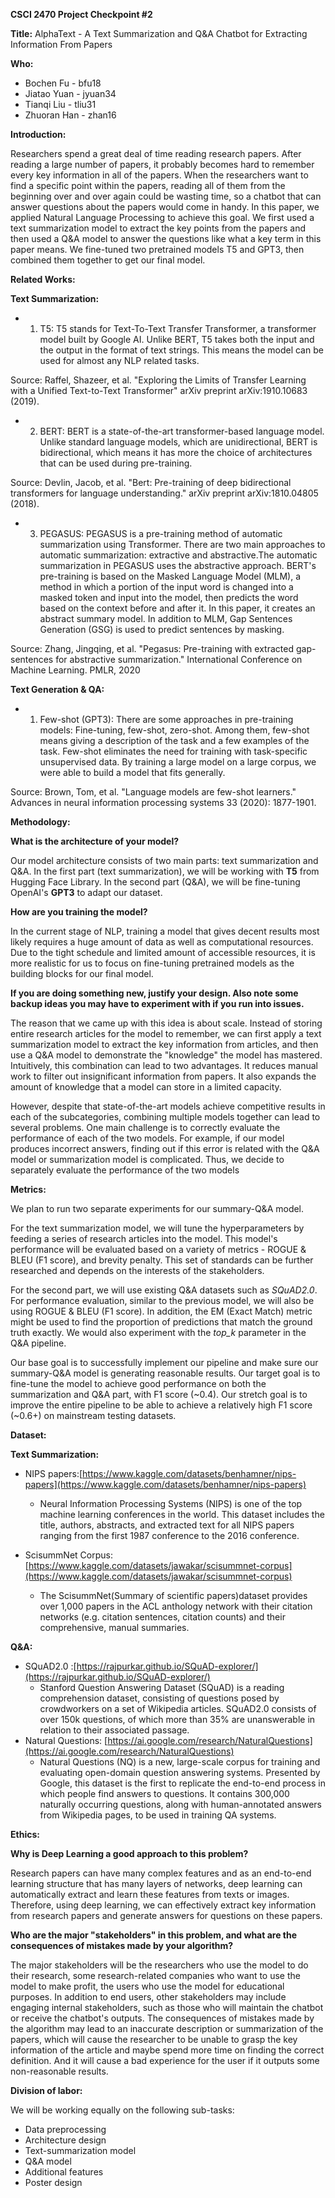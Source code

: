 **CSCI 2470 Project Checkpoint #2**

**Title:** AlphaText - A Text Summarization and Q&amp;A Chatbot for Extracting Information From Papers

**Who:**

- Bochen Fu - bfu18
- Jiatao Yuan - jyuan34
- Tianqi Liu - tliu31
- Zhuoran Han - zhan16

**Introduction:**

Researchers spend a great deal of time reading research papers. After reading a large number of papers, it probably becomes hard to remember every key information in all of the papers. When the researchers want to find a specific point within the papers, reading all of them from the beginning over and over again could be wasting time, so a chatbot that can answer questions about the papers would come in handy. In this paper, we applied Natural Language Processing to achieve this goal. We first used a text summarization model to extract the key points from the papers and then used a Q&amp;A model to answer the questions like what a key term in this paper means. We fine-tuned two pretrained models T5 and GPT3, then combined them together to get our final model.

**Related Works:**

**Text Summarization:**

- 1. T5: T5 stands for Text-To-Text Transfer Transformer, a transformer model built by Google AI. Unlike BERT, T5 takes both the input and the output in the format of text strings. This means the model can be used for almost any NLP related tasks.

Source: Raffel, Shazeer, et al. &quot;Exploring the Limits of Transfer Learning with a Unified Text-to-Text Transformer&quot; arXiv preprint arXiv:1910.10683 (2019).

- 2. BERT: BERT is a state-of-the-art transformer-based language model. Unlike standard language models, which are unidirectional, BERT is bidirectional, which means it has more the choice of architectures that can be used during pre-training.

Source: Devlin, Jacob, et al. &quot;Bert: Pre-training of deep bidirectional transformers for language understanding.&quot; arXiv preprint arXiv:1810.04805 (2018).

- 3. PEGASUS: PEGASUS is a pre-training method of automatic summarization using Transformer. There are two main approaches to automatic summarization: extractive and abstractive.The automatic summarization in PEGASUS uses the abstractive approach. BERT&#39;s pre-training is based on the Masked Language Model (MLM), a method in which a portion of the input word is changed into a masked token and input into the model, then predicts the word based on the context before and after it. In this paper, it creates an abstract summary model. In addition to MLM, Gap Sentences Generation (GSG) is used to predict sentences by masking.

Source: Zhang, Jingqing, et al. &quot;Pegasus: Pre-training with extracted gap-sentences for abstractive summarization.&quot; International Conference on Machine Learning. PMLR, 2020

**Text Generation &amp; QA:**

- 1. Few-shot (GPT3): There are some approaches in pre-training models: Fine-tuning, few-shot, zero-shot. Among them, few-shot means giving a description of the task and a few examples of the task. Few-shot eliminates the need for training with task-specific unsupervised data. By training a large model on a large corpus, we were able to build a model that fits generally.

Source: Brown, Tom, et al. &quot;Language models are few-shot learners.&quot; Advances in neural information processing systems 33 (2020): 1877-1901.

**Methodology:**

**What is the architecture of your model?**

Our model architecture consists of two main parts: text summarization and Q&amp;A. In the first part (text summarization), we will be working with **T5** from Hugging Face Library. In the second part (Q&amp;A), we will be fine-tuning OpenAI&#39;s **GPT3** to adapt our dataset.

**How are you training the model?**

In the current stage of NLP, training a model that gives decent results most likely requires a huge amount of data as well as computational resources. Due to the tight schedule and limited amount of accessible resources, it is more realistic for us to focus on fine-tuning pretrained models as the building blocks for our final model.

**If you are doing something new, justify your design. Also note some backup ideas you may have to experiment with if you run into issues.**

The reason that we came up with this idea is about scale. Instead of storing entire research articles for the model to remember, we can first apply a text summarization model to extract the key information from articles, and then use a Q&amp;A model to demonstrate the &quot;knowledge&quot; the model has mastered. Intuitively, this combination can lead to two advantages. It reduces manual work to filter out insignificant information from papers. It also expands the amount of knowledge that a model can store in a limited capacity.

However, despite that state-of-the-art models achieve competitive results in each of the subcategories, combining multiple models together can lead to several problems. One main challenge is to correctly evaluate the performance of each of the two models. For example, if our model produces incorrect answers, finding out if this error is related with the Q&amp;A model or summarization model is complicated. Thus, we decide to separately evaluate the performance of the two models

**Metrics:**

We plan to run two separate experiments for our summary-Q&amp;A model.

For the text summarization model, we will tune the hyperparameters by feeding a series of research articles into the model. This model&#39;s performance will be evaluated based on a variety of metrics - ROGUE &amp; BLEU (F1 score), and brevity penalty. This set of standards can be further researched and depends on the interests of the stakeholders.

For the second part, we will use existing Q&amp;A datasets such as _SQuAD2.0_. For performance evaluation, similar to the previous model, we will also be using ROGUE &amp; BLEU (F1 score). In addition, the EM (Exact Match) metric might be used to find the proportion of predictions that match the ground truth exactly. We would also experiment with the _top\_k_ parameter in the Q&amp;A pipeline.

Our base goal is to successfully implement our pipeline and make sure our summary-Q&amp;A model is generating reasonable results. Our target goal is to fine-tune the model to achieve good performance on both the summarization and Q&amp;A part, with F1 score (~0.4). Our stretch goal is to improve the entire pipeline to be able to achieve a relatively high F1 score (~0.6+) on mainstream testing datasets.

**Dataset:**

**Text Summarization:**

- NIPS papers:[https://www.kaggle.com/datasets/benhamner/nips-papers](https://www.kaggle.com/datasets/benhamner/nips-papers)
  - Neural Information Processing Systems (NIPS) is one of the top machine learning conferences in the world. This dataset includes the title, authors, abstracts, and extracted text for all NIPS papers ranging from the first 1987 conference to the 2016 conference.

- ScisummNet Corpus: [https://www.kaggle.com/datasets/jawakar/scisummnet-corpus](https://www.kaggle.com/datasets/jawakar/scisummnet-corpus)
  - The ScisummNet(Summary of scientific papers)dataset provides over 1,000 papers in the ACL anthology network with their citation networks (e.g. citation sentences, citation counts) and their comprehensive, manual summaries.

**Q&amp;A:**

- SQuAD2.0 :[https://rajpurkar.github.io/SQuAD-explorer/](https://rajpurkar.github.io/SQuAD-explorer/)
  - Stanford Question Answering Dataset (SQuAD) is a reading comprehension dataset, consisting of questions posed by crowdworkers on a set of Wikipedia articles. SQuAD2.0 consists of over 150k questions, of which more than 35% are unanswerable in relation to their associated passage.
- Natural Questions: [https://ai.google.com/research/NaturalQuestions](https://ai.google.com/research/NaturalQuestions)
  - Natural Questions (NQ) is a new, large-scale corpus for training and evaluating open-domain question answering systems. Presented by Google, this dataset is the first to replicate the end-to-end process in which people find answers to questions. It contains 300,000 naturally occurring questions, along with human-annotated answers from Wikipedia pages, to be used in training QA systems.

**Ethics:**

**Why is Deep Learning a good approach to this problem?**

Research papers can have many complex features and as an end-to-end learning structure that has many layers of networks, deep learning can automatically extract and learn these features from texts or images. Therefore, using deep learning, we can effectively extract key information from research papers and generate answers for questions on these papers.

**Who are the major &quot;stakeholders&quot; in this problem, and what are the consequences of mistakes made by your algorithm?**

The major stakeholders will be the researchers who use the model to do their research, some research-related companies who want to use the model to make profit, the users who use the model for educational purposes. In addition to end users, other stakeholders may include engaging internal stakeholders, such as those who will maintain the chatbot or receive the chatbot&#39;s outputs. The consequences of mistakes made by the algorithm may lead to an inaccurate description or summarization of the papers, which will cause the researcher to be unable to grasp the key information of the article and maybe spend more time on finding the correct definition. And it will cause a bad experience for the user if it outputs some non-reasonable results.

**Division of labor:**

We will be working equally on the following sub-tasks:

- Data preprocessing
- Architecture design
- Text-summarization model
- Q&amp;A model
- Additional features
- Poster design
